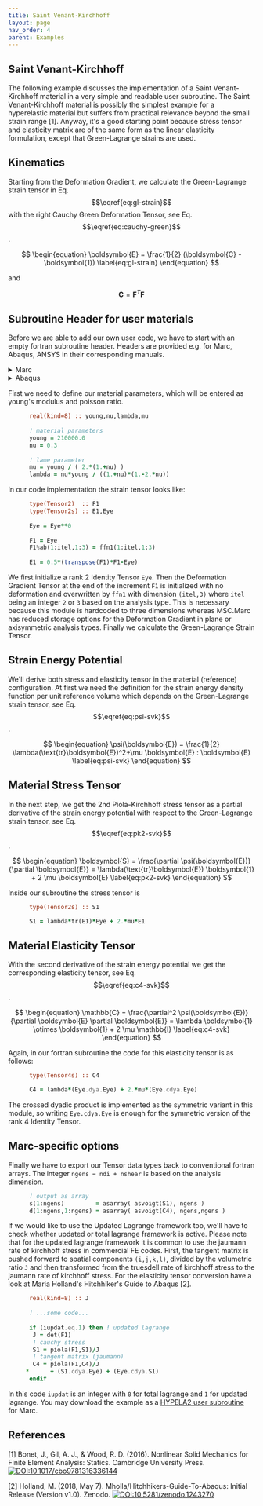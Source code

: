 ```yaml
---
title: Saint Venant-Kirchhoff
layout: page
nav_order: 4
parent: Examples
---
```


## Saint Venant-Kirchhoff

The following example discusses the implementation of a Saint Venant-Kirchhoff material in a very simple and readable user subroutine. The Saint Venant-Kirchhoff material is possibly the simplest example for a hyperelastic material but suffers from practical relevance beyond the small strain range [1]. Anyway, it's a good starting point because stress tensor and elasticity matrix are of the same form as the linear elasticity formulation, except that Green-Lagrange strains are used.

## Kinematics
Starting from the Deformation Gradient, we calculate the Green-Lagrange strain tensor in Eq. $$\eqref{eq:gl-strain}$$ with the right Cauchy Green Deformation Tensor, see Eq. $$\eqref{eq:cauchy-green}$$.

$$
\begin{equation}
  \boldsymbol{E} = \frac{1}{2} (\boldsymbol{C} - \boldsymbol{1}) \label{eq:gl-strain}
\end{equation}
$$

and 

$$
\begin{equation}
  \boldsymbol{C} = \boldsymbol{F}^T \boldsymbol{F} \label{eq:cauchy-green}
\end{equation}
$$

## Subroutine Header for user materials
Before we are able to add our own user code, we have to start with an empty fortran subroutine header. Headers are provided e.g. for Marc, Abaqus, ANSYS in their corresponding manuals.

<details>
<summary>Marc</summary>

### HYPELA2 for Marc

```fortran
      include 'ttb/ttb_library.f'

      subroutine hypela2(d,g,e,de,s,t,dt,ngens,m,nn,kcus,matus,ndi,
     2             nshear,disp,dispt,coord,ffn,frotn,strechn,eigvn,ffn1,
     3                   frotn1,strechn1,eigvn1,ncrd,itel,ndeg,ndm,
     4                   nnode,jtype,lclass,ifr,ifu)

      use Tensor
      implicit none
     
      integer :: ifr,ifu,itel,jtype,ncrd,ndeg,ndi,ndm,ngens,
     *           nn,nnode,nshear
      integer,      dimension(2)       :: m,matus,kcus,lclass
      real(kind=8), dimension(*)       :: e,de,t,dt,g,s
      real(kind=8), dimension(itel)    :: strechn,strechn1
      real(kind=8), dimension(ngens,*) :: d
      real(kind=8), dimension(ncrd,*)  :: coord
      real(kind=8), dimension(ndeg,*)  :: disp, dispt
      real(kind=8), dimension(itel,3)  :: ffn,ffn1,frotn,frotn1
      real(kind=8), dimension(itel,*)  :: eigvn,eigvn1
      
      ! ...user code...
      
      return
      end
```

</details>

<details>
<summary>Abaqus</summary>

### UMAT for Abaqus

```fortran
      include 'ttb/ttb_library.f'

      SUBROUTINE UMAT(STRESS,STATEV,DDSDDE,SSE,SPD,SCD,
     1 RPL,DDSDDT,DRPLDE,DRPLDT,
     2 STRAN,DSTRAN,TIME,DTIME,TEMP,DTEMP,PREDEF,DPRED,CMNAME,
     3 NDI,NSHR,NTENS,NSTATV,PROPS,NPROPS,COORDS,DROT,PNEWDT,
     4 CELENT,DFGRD0,DFGRD1,NOEL,NPT,LAYER,KSPT,JSTEP,KINC)

      use Tensor
      implicit none

      CHARACTER*80 CMNAME
      DIMENSION STRESS(NTENS),STATEV(NSTATV),
     1 DDSDDE(NTENS,NTENS),DDSDDT(NTENS),DRPLDE(NTENS),
     2 STRAN(NTENS),DSTRAN(NTENS),TIME(2),PREDEF(1),DPRED(1),
     3 PROPS(NPROPS),COORDS(3),DROT(3,3),DFGRD0(3,3),DFGRD1(3,3),
     4 JSTEP(4)
      
      ! ...user code...
      
      return
      end
```

</details>

First we need to define our material parameters, which will be entered as young's modulus and poisson ratio.

```fortran
      real(kind=8) :: young,nu,lambda,mu
      
      ! material parameters
      young = 210000.0
      nu = 0.3
      
      ! lame parameter
      mu = young / ( 2.*(1.+nu) )
      lambda = nu*young / ((1.+nu)*(1.-2.*nu))
```

In our code implementation the strain tensor looks like:

```fortran
      type(Tensor2)  :: F1
      type(Tensor2s) :: E1,Eye
      
      Eye = Eye**0
      
      F1 = Eye
      F1%ab(1:itel,1:3) = ffn1(1:itel,1:3)
      
      E1 = 0.5*(transpose(F1)*F1-Eye)
```

We first initialize a rank 2 Identity Tensor `Eye`. Then the Deformation Gradient Tensor at the end of the increment `F1` is initialized with no deformation and overwritten by `ffn1` with dimension `(itel,3)` where `itel` being an integer `2` or `3` based on the analysis type. This is necessary because this module is hardcoded to three dimensions whereas MSC.Marc has reduced storage options for the Deformation Gradient in plane or axisymmetric analysis types. Finally we calculate the Green-Lagrange Strain Tensor.

## Strain Energy Potential
We'll derive both stress and elasticity tensor in the material (reference) configuration. At first we need the definition for the strain energy density function per unit reference volume which depends on the Green-Lagrange strain tensor, see Eq. $$\eqref{eq:psi-svk}$$.

$$
\begin{equation}
  \psi(\boldsymbol{E}) = \frac{1}{2} \lambda(\text{tr}\boldsymbol{E})^2+\mu \boldsymbol{E} : \boldsymbol{E}
  \label{eq:psi-svk}
\end{equation}
$$

## Material Stress Tensor
In the next step, we get the 2nd Piola-Kirchhoff stress tensor as a partial derivative of the strain energy potential with respect to the Green-Lagrange strain tensor, see Eq. $$\eqref{eq:pk2-svk}$$.

$$
\begin{equation}
  \boldsymbol{S} = \frac{\partial \psi(\boldsymbol{E})}{\partial \boldsymbol{E}} = \lambda(\text{tr}\boldsymbol{E}) \boldsymbol{1} + 2 \mu \boldsymbol{E}
  \label{eq:pk2-svk}
\end{equation}
$$

Inside our subroutine the stress tensor is

```fortran
      type(Tensor2s) :: S1

      S1 = lambda*tr(E1)*Eye + 2.*mu*E1
```

## Material Elasticity Tensor
With the second derivative of the strain energy potential we get the corresponding elasticity tensor, see Eq. $$\eqref{eq:c4-svk}$$.

$$
\begin{equation}
  \mathbb{C} = \frac{\partial^2 \psi(\boldsymbol{E})}{\partial \boldsymbol{E} \partial \boldsymbol{E}} = \lambda \boldsymbol{1} \otimes \boldsymbol{1} + 2 \mu \mathbb{I}
  \label{eq:c4-svk}
\end{equation}
$$

Again, in our fortran subroutine the code for this elasticity tensor is as follows:

```fortran
      type(Tensor4s) :: C4

      C4 = lambda*(Eye.dya.Eye) + 2.*mu*(Eye.cdya.Eye)
```

The crossed dyadic product is implemented as the symmetric variant in this module, so writing `Eye.cdya.Eye` is enough for the symmetric version of the rank 4 Identity Tensor.

## Marc-specific options

Finally we have to export our Tensor data types back to conventional fortran arrays. The integer `ngens = ndi + nshear` is based on the analysis dimension. 

```fortran
      ! output as array
      s(1:ngens)         = asarray( asvoigt(S1), ngens )
      d(1:ngens,1:ngens) = asarray( asvoigt(C4), ngens,ngens )
```

If we would like to use the Updated Lagrange framework too, we'll have to check whether updated or total lagrange framework is active. Please note that for the updated lagrange framework it is common to use the jaumann rate of kirchhoff stress in commercial FE codes. First, the tangent matrix is pushed forward to spatial components `(i,j,k,l)`, divided by the volumetric ratio `J` and then transformed from the truesdell rate of kirchhoff stress to the jaumann rate of kirchhoff stress. For the elasticity tensor conversion have a look at Maria Holland's Hitchhiker's Guide to Abaqus [2].

```fortran
      real(kind=8) :: J
      
      ! ...some code...
      
      if (iupdat.eq.1) then ! updated lagrange
       J = det(F1)
       ! cauchy stress
       S1 = piola(F1,S1)/J
       ! tangent matrix (jaumann)
       C4 = piola(F1,C4)/J
     *      + (S1.cdya.Eye) + (Eye.cdya.S1)
      endif
```

In this code `iupdat` is an integer with `0` for total lagrange and `1` for updated lagrange. You may download the example as a [HYPELA2 user subroutine](Marc/hypela2_stvenantkirchhoff.f) for Marc.

## References
[1] Bonet, J., Gil, A. J., & Wood, R. D. (2016). Nonlinear Solid Mechanics for Finite Element Analysis: Statics. Cambridge University Press. [![DOI:10.1017/cbo9781316336144](https://zenodo.org/badge/DOI/10.1017/cbo9781316336144.svg)](https://doi.org/10.1017/cbo9781316336144)

[2] Holland, M. (2018, May 7). Mholla/Hitchhikers-Guide-To-Abaqus: Initial Release (Version v1.0). Zenodo. [![DOI:10.5281/zenodo.1243270](https://zenodo.org/badge/DOI/10.5281/zenodo.1243270.svg)](https://doi.org/10.5281/zenodo.1243270)
